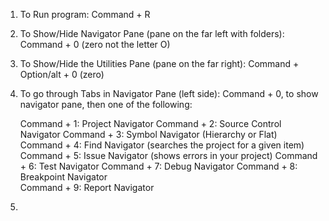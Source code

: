 <!-- Key Commands/Shortcuts to Make Your Life Easier! -->

1. To Run program: Command + R 

2. To Show/Hide Navigator Pane (pane on the far left with folders): Command + 0 (zero not the letter O)

3. To Show/Hide the Utilities Pane (pane on the far right): Command + Option/alt + 0 (zero)

4. To go through Tabs in Navigator Pane (left side): Command + 0, to show navigator pane, then one of the following:

    Command + 1: Project Navigator
    Command + 2: Source Control Navigator 
    Command + 3: Symbol Navigator (Hierarchy or Flat)
    Command + 4: Find Navigator (searches the project for a given item)
    Command + 5: Issue Navigator (shows errors in your project)
    Command + 6: Test Navigator
    Command + 7: Debug Navigator 
    Command + 8: Breakpoint Navigator  
    Command + 9: Report Navigator 
    
5. 